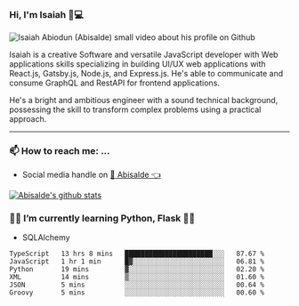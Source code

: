 ### Hi, I'm Isaiah 🌻💻

<img src="https://res.cloudinary.com/abisalde/image/upload/c_scale,h_311,w_816/v1616039512/Abisalde_github.gif" alt="Isaiah Abiodun (Abisalde) small video about his profile on Github">

Isaiah is a creative Software and versatile JavaScript developer with Web applications skills specializing in building UI/UX web applications with React.js, Gatsby.js, Node.js, and Express.js. He's able to communicate and consume GraphQL and RestAPI for frontend applications.

He's a bright and ambitious engineer with a sound technical background, possessing the skill to transform complex problems using a practical approach.
<hr>

### 📫 How to reach me: ...
- Social media handle on <a href="https://twitter.com/abisalde">🔔  Abisalde   👈</a>


[![Abisalde's github stats](https://github-readme-stats.vercel.app/api?username=abisalde)](https://github.com/abisalde/github-readme-stats)

### 👨‍💻️ I’m currently learning Python, Flask 👨‍💻️
- SQLAlchemy



<!--
**abisalde/Abisalde** is a ✨ _special_ ✨ repository because its `README.md` (this file) appears on your GitHub profile.

Here are some ideas to get you started:

- 🔭 I’m currently working on data engineering
- 🌱 I’m currently learning python
- 👯 I’m looking to collaborate with open source community
- 🤔 I’m looking for help with ...
- 💬 Ask me about ...
- 📫 How to reach me: ...
- 😄 Pronouns: ...
- ⚡ Fun fact: ...
-->

<!--START_SECTION:waka-->

```text
TypeScript   13 hrs 8 mins   ██████████████████████░░░   87.67 %
JavaScript   1 hr 1 min      █▓░░░░░░░░░░░░░░░░░░░░░░░   06.81 %
Python       19 mins         ▓░░░░░░░░░░░░░░░░░░░░░░░░   02.20 %
XML          14 mins         ▒░░░░░░░░░░░░░░░░░░░░░░░░   01.60 %
JSON         5 mins          ░░░░░░░░░░░░░░░░░░░░░░░░░   00.64 %
Groovy       5 mins          ░░░░░░░░░░░░░░░░░░░░░░░░░   00.60 %
```

<!--END_SECTION:waka-->

